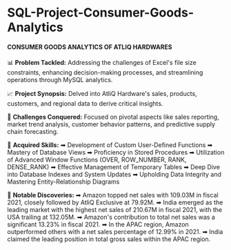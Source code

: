 # SQL-Project-Consumer-Goods-Analytics

#### CONSUMER GOODS ANALYTICS OF ATLIQ HARDWARES

📊 **Problem Tackled:** Addressing the challenges of Excel's file size constraints, enhancing decision-making processes, and streamlining operations through MySQL analytics.

📈 **Project Synopsis:** Delved into AtliQ Hardware's sales, products, customers, and regional data to derive critical insights.

🎯 **Challenges Conquered:** Focused on pivotal aspects like sales reporting, market trend analysis, customer behavior patterns, and predictive supply chain forecasting.

🔑 **Acquired Skills:**
➡ Development of Custom User-Defined Functions ➡ Mastery of Database Views 
➡ Proficiency in Stored Procedures ➡ Utilization of Advanced Window Functions (OVER, ROW_NUMBER, RANK, DENSE_RANK) 
➡ Effective Management of Temporary Tables ➡ Deep Dive into Database Indexes and System Updates 
➡ Upholding Data Integrity and Mastering Entity-Relationship Diagrams

🔄 **Notable Discoveries:**
➡ Amazon topped net sales with 109.03M in fiscal 2021, closely followed by AtliQ Exclusive at 79.92M. 
➡ India emerged as the leading market with the highest net sales of 210.67M in fiscal 2021, with the USA trailing at 132.05M. 
➡ Amazon's contribution to total net sales was a significant 13.23% in fiscal 2021. 
➡ In the APAC region, Amazon outperformed others with a net sales percentage of 12.99% in 2021. 
➡ India claimed the leading position in total gross sales within the APAC region.
